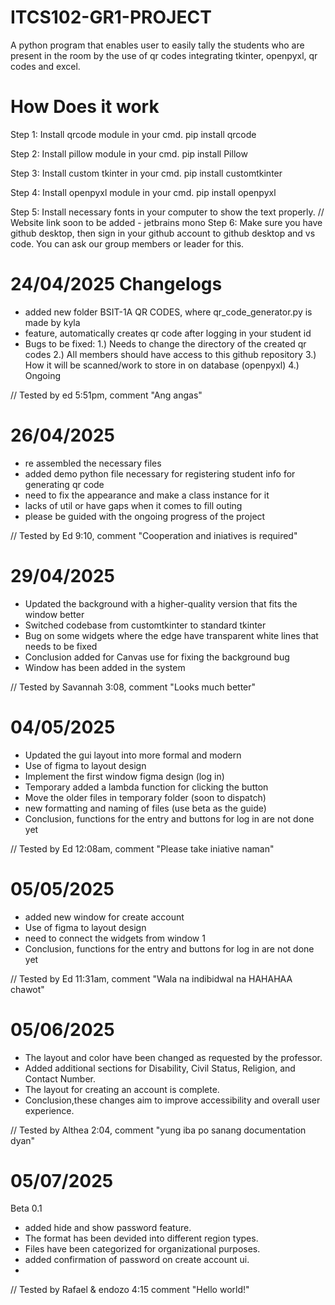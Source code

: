# ITCS102-GR1-PROJECT
A python program that enables user to easily tally the students who are present in the room by the use of qr codes integrating tkinter, openpyxl, qr codes and excel.

# How Does it work
Step 1:
    Install qrcode module in your cmd.
        pip install qrcode

Step 2:
    Install pillow module in your cmd.
        pip install Pillow

Step 3:
    Install custom tkinter in your cmd.
        pip install customtkinter

Step 4:
    Install openpyxl module in your cmd.
        pip install openpyxl

Step 5:
    Install necessary fonts in your computer to show the text properly.
        // Website link soon to be added
        - jetbrains mono
Step 6:
    Make sure you have github desktop, then sign in your github account to github desktop and vs code.
        You can ask our group members or leader for this.

# 24/04/2025 Changelogs
- added new folder BSIT-1A QR CODES, where qr_code_generator.py is made by kyla
- feature, automatically creates qr code after logging in your student id
- Bugs to be fixed: 
    1.) Needs to change the directory of the created qr codes
    2.) All members should have access to this github repository
    3.) How it will be scanned/work to store in on database (openpyxl)
    4.) Ongoing

// Tested by ed 5:51pm, comment "Ang angas"

# 26/04/2025
- re assembled the necessary files
- added demo python file necessary for registering student info for generating qr code
- need to fix the appearance and make a class instance for it
- lacks of util or have gaps when it comes to fill outing
- please be guided with the ongoing progress of the project

// Tested by Ed 9:10, comment "Cooperation and iniatives is required"

# 29/04/2025 
- Updated the background with a higher-quality version that fits the window better
- Switched codebase from customtkinter to standard tkinter
- Bug on some widgets where the edge have transparent white lines that needs to be fixed 
- Conclusion added for Canvas use for fixing the background bug
- Window has been added in the system

// Tested by Savannah 3:08, comment "Looks much better"

# 04/05/2025 
- Updated the gui layout into more formal and modern
- Use of figma to layout design
- Implement the first window figma design (log in)
- Temporary added a lambda function for clicking the button
- Move the older files in temporary folder (soon to dispatch)
- new formatting and naming of files (use beta as the guide)
- Conclusion, functions for the entry and buttons for log in are not done yet

// Tested by Ed 12:08am, comment "Please take iniative naman"

# 05/05/2025 
- added new window for create account
- Use of figma to layout design
- need to connect the widgets from window 1
- Conclusion, functions for the entry and buttons for log in are not done yet

// Tested by Ed 11:31am, comment "Wala na indibidwal na HAHAHAA chawot"

# 05/06/2025
- The layout and color have been changed as requested by the professor.
- Added additional sections for Disability, Civil Status, Religion, and Contact Number.
- The layout for creating an account is complete.
- Conclusion,these changes aim to improve accessibility and overall user experience.

// Tested by Althea 2:04, comment "yung iba po sanang documentation dyan"

# 05/07/2025
Beta 0.1
- added hide and show password feature.
- The format has been devided into different region types.
- Files have been categorized for organizational purposes.
- added confirmation of password on create account ui.
- 

// Tested by Rafael & endozo 4:15 comment "Hello world!"
